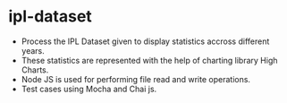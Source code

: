 # ipl-dataset

* Process the IPL Dataset given to display statistics accross different years.
* These statistics are represented with the help of charting library High Charts.
* Node JS is used for performing file read and write operations.
* Test cases using Mocha and Chai js.
